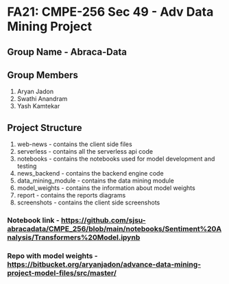 # FA21: CMPE-256 Sec 49 - Adv Data Mining Project

## Group Name - Abraca-Data

## Group Members
1. Aryan Jadon
2. Swathi Anandram
3. Yash Kamtekar 

## Project Structure
1. web-news - contains the client side files
2. serverless - contains all the serverless api code
3. notebooks - contains the notebooks used for model development and testing
4. news_backend - contains the backend engine code
5. data_mining_module - contains the data mining module
6. model_weights - contains the information about model weights 
7. report - contains the reports diagrams 
8. screenshots - contains the client side screenshots

### Notebook link - https://github.com/sjsu-abracadata/CMPE_256/blob/main/notebooks/Sentiment%20Analysis/Transformers%20Model.ipynb
### Repo with model weights - https://bitbucket.org/aryanjadon/advance-data-mining-project-model-files/src/master/

